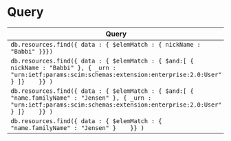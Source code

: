 # Query

| **Query** | **Valid** |
|-----------|-----------|
|```db.resources.find({ data : { $elemMatch : { nickName : "Babbi" }}})``` | ok |
|```db.resources.find({ data : { $elemMatch : { $and:[ { nickName : "Babbi" }, { _urn : "urn:ietf:params:scim:schemas:extension:enterprise:2.0:User"  } ]}    }} )``` | ok |
|```db.resources.find({ data : { $elemMatch : { $and:[ { "name.familyName" : "Jensen" }, { _urn : "urn:ietf:params:scim:schemas:extension:enterprise:2.0:User"  } ]}    }} )``` | ok |
|```db.resources.find({ data : { $elemMatch : { "name.familyName" : "Jensen" }    }} )``` | ok |